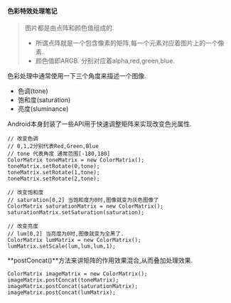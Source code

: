 #### 色彩特效处理笔记

> 图片都是由点阵和颜色值组成的.
> - 所谓点阵就是一个包含像素的矩阵,每一个元素对应着图片上的一个像素.
> - 颜色值即ARGB. 分别对应着alpha,red,green,blue.

色彩处理中通常使用一下三个角度来描述一个图像.

- 色调(tone)
- 饱和度(saturation)
- 亮度(sluminance)

Android本身封装了一些API用于快速调整矩阵来实现改变色光属性.

```
// 改变色调
// 0,1,2分别代表Red,Green,Blue
// tone 代表角度 通常范围[-180,180]
ColorMatrix toneMatrix = new ColorMatrix();
toneMatrix.setRotate(0,tone);
toneMatrix.setRotate(1,tone);
toneMatrix.setRotate(2,tone);
```

```
// 改变饱和度
// saturation[0,2] 当饱和度为0时,图像就变为灰色图像了
ColorMatrix saturationMatrix = new ColorMatrix();
saturationMatrix.setSaturation(saturation);
```

```
// 改变亮度
// lum[0,2] 当亮度为0时,图像就变为全黑了.
ColorMatrix lumMatrix = new ColorMatrix();
lumMatrix.setScale(lum,lum,lum,1);
```

**postConcat()**方法来讲矩阵的作用效果混合,从而叠加处理效果.

```
ColorMatrix imageMatrix = new ColorMatrix();
imageMatrix.postConcat(toneMatrix);
imageMatrix.postConcat(saturationMatrix);
imageMatrix.postConcat(lumMatrix);
```
